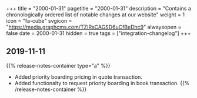 +++
title = "2000-01-31"
pagetitle = "2000-01-31"
description = "Contains a chronologically ordered list of notable changes at our website"
weight = 1
icon = "fa-cube"
svgicon = "https://media.graphcms.com/TZIRsCAGSD6uCfBeDhc9"
alwaysopen = false
date = 2000-01-31
hidden = true
tags = ["integration-changelog"]
+++


## 2019-11-11
{{% release-notes-container type="a" %}}
- Added priority boarding pricing in quote transaction.
- Added functionalty to request priority boarding in book transaction.
{{% /release-notes-container %}}